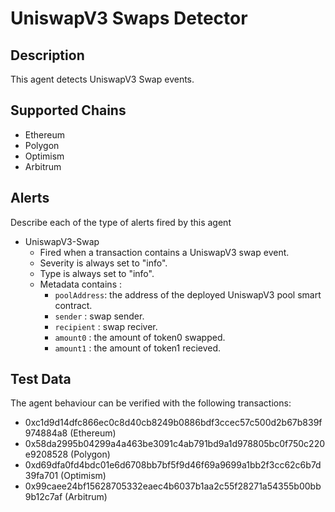 # UniswapV3 Swaps Detector

## Description

This agent detects UniswapV3 Swap events.

## Supported Chains

- Ethereum
- Polygon
- Optimism
- Arbitrum

## Alerts

Describe each of the type of alerts fired by this agent

- UniswapV3-Swap
  - Fired when a transaction contains a UniswapV3 swap event.
  - Severity is always set to "info".
  - Type is always set to "info".
  - Metadata contains :
    - `poolAddress`: the address of the deployed UniswapV3 pool smart contract.
    - `sender` : swap sender.
    - `recipient` : swap reciver.
    - `amount0` : the amount of token0 swapped.
    - `amount1` : the amount of token1 recieved.

## Test Data

The agent behaviour can be verified with the following transactions:

- 0xc1d9d14dfc866ec0c8d40cb8249b0886bdf3ccec57c500d2b67b839f974884a8 (Ethereum)
- 0x58da2995b04299a4a463be3091c4ab791bd9a1d978805bc0f750c220e9208528 (Polygon)
- 0xd69dfa0fd4bdc01e6d6708bb7bf5f9d46f69a9699a1bb2f3cc62c6b7d39fa701 (Optimism)
- 0x99caee24bf15628705332eaec4b6037b1aa2c55f28271a54355b00bb9b12c7af (Arbitrum)
